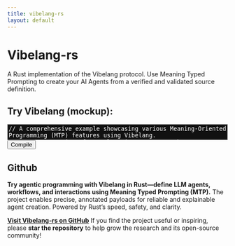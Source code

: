 ```yaml
---
title: vibelang-rs
layout: default
---
```


# Vibelang-rs

A Rust implementation of the Vibelang protocol. Use Meaning Typed Prompting to create your AI Agents from a verified and validated source definition.

## Try Vibelang (mockup):

<textarea id="input" readonly style="resize:none;width:100%;font-family:monospace;overflow:hidden;color:#fff;background-color:#111;">
// A comprehensive example showcasing various Meaning-Oriented Programming (MTP) features using Vibelang.
// Comments are just for explanation purposes, they are not part of the protocol and can be omitted.

// These types tell the compiler and runtime what the data represents.
type Population = Meaning&lt;Int&gt;("population count in millions");
type HistoricalFact = Meaning&lt;String&gt;("historical information");
type YearFounded = Meaning&lt;Int&gt;("year when established");
type GeographicInfo = Meaning&lt;String&gt;("geographic description");

// --- VibeLang Functions ---

// Functions for knowledge retrieval about a country
fn get_population(country: String) -&gt; Population {
    prompt "What is the current population of {country} in millions? Reply with just the number.";
}

// Note: This function uses a raw String return type without a specific Meaning.
fn get_capital(country: String) -&gt; String {
    prompt "What is the capital city of {country}? Reply with just the city name.";
}

fn get_founding_year(country: String) -&gt; YearFounded {
    prompt "In what year was {country} founded or established as a nation? Reply with just the year.";
}

// Function to get information about a person or landmark
fn get_historical_fact(person: String) -&gt; HistoricalFact {
    prompt "Tell me one interesting historical fact about {person}. Keep it to one sentence.";
}

fn get_geographic_info(landmark: String) -&gt; GeographicInfo {
    prompt "Describe the geographic location and features of {landmark} in one sentence.";
}

// Function for text analysis
fn analyze_sentiment(text: String) -&gt; Meaning&lt;String&gt;("emotional sentiment") {
    prompt "Analyze the emotional sentiment of this text: '{text}'. Reply with either 'positive', 'negative', or 'neutral'.";
}

// Function for simple calculation
fn calculate_age(birth_year: Int) -&gt; Meaning&lt;Int>("age calculation") {
    prompt "If someone was born in {birth_year}, how old would they be in 2025? Reply with just the number.";
}
</textarea>
<br>
<button id="compileBtn" class="pure-button pure-button-primary">Compile</button>

<div id="outputWrapper" style="display:none; margin-top:1em;">
  <pre id="output" style="background:#111;color:#f8f8f2;border-radius:5px;padding:1em;overflow-x:auto;">// Rust output will appear here</pre>
  This code is now ready to be embedded in AI Agents workflows. It is formally safe for distributed computing use and guarantees all
the safeguards of Rust code in terms of performance and security. 
</div>

<script>
function autoResize(textarea) {
    textarea.style.height = 'auto';
    textarea.style.height = textarea.scrollHeight + 'px';
}
// Auto-resize on page load, fit code block immediately:
window.addEventListener('DOMContentLoaded', function() {
    var textarea = document.getElementById('input');
    autoResize(textarea);
});

document.getElementById('compileBtn').addEventListener('click', function() {
    var outputDiv = document.getElementById('outputWrapper');
    outputDiv.style.display = outputDiv.style.display === 'none' ? 'block' : 'none';
    var outputBox = document.getElementById('output');
    if (outputDiv.style.display === 'block') {
        outputBox.textContent = `// Generated by VibeLang-rs Compiler
// MIT License
// Copyright (c) 2025 Mec-iS
// This file is generated from a template. Do not edit manually.

use vibelang::runtime::{
    client::LlmClient,
    types::VibeValue,
};
use vibelang::runtime::llm_provider::LlmProvider;

// --- MTP Type Definitions ---

// Semantic meaning: "population count in millions"
pub type Population = i32;

// Semantic meaning: "historical information"
pub type HistoricalFact = String;

// Semantic meaning: "year when established"
pub type YearFounded = i32;

// Semantic meaning: "geographic description"
pub type GeographicInfo = String;


// --- Semantic Extraction Utilities ---

fn extract_generic_number(text: &str) -> i32 {
    text.split_whitespace()
        .find_map(|word| word.parse::<i32>().ok())
        .unwrap_or(0)
}

fn extract_generic_float(text: &str) -> f64 {
    text.split_whitespace()
        .find_map(|word| word.parse::<f64>().ok())
        .unwrap_or(0.0)
}



fn extract_year_when_established_value(text: &str) -> i32 {
    
    extract_generic_number(text)
    
}

fn extract_population_count_millions_value(text: &str) -> i32 {
    
    extract_generic_number(text)
    
}



fn extract_geographic_description_value(text: &str) -> String {
    
    text.trim().to_string()
    
}

fn extract_historical_information_value(text: &str) -> String {
    
    text.trim().to_string()
    
}



// --- Semantic Parser Dispatch ---
fn parse_semantic_response(content: &str, meaning: Option<&str>, return_type: &str) -> VibeValue {
    match return_type {
        "i32" => {
            let value = match meaning {
                
                Some("year when established") => extract_year_when_established_value(content),
                Some("population count in millions") => extract_population_count_millions_value(content),
                _ => extract_generic_number(content),
            };
            VibeValue::Number(value as f64)
        }
        "f64" => {
            let value = match meaning {
                
                _ => extract_generic_float(content),
            };
            VibeValue::Number(value)
        }
        "bool" => {
            let b = content.trim().to_lowercase();
            VibeValue::Boolean(b == "true" || b == "yes" || b == "1")
        }
        _ => { // Default to String
            let value = match meaning {
                 
                Some("geographic description") => extract_geographic_description_value(content),
                Some("historical information") => extract_historical_information_value(content),
                _ => content.trim().to_string(),
            };
            VibeValue::String(value)
        }
    }
}

// --- Core Runtime Execution ---
fn vibe_execute_prompt(llm: &LlmClient, prompt: &str, meaning: Option<&str>, return_type: &str) -> VibeValue {
    let enhanced_prompt = match meaning {
        Some(m) => format!("Context: You are an AI assistant that must perform a specific task. The user wants a value that has the semantic meaning of \"{}\". Please provide a concise answer based on the following query.\n\nQuery: {}", m, prompt),
        None => prompt.to_string(),
    };

    match llm.generate(&enhanced_prompt) {
        Ok(response) => parse_semantic_response(&response, meaning, return_type),
        Err(e) => {
            eprintln!("LLM execution failed: {}", e);
            VibeValue::Null
        }
    }
}

// --- Generated VibeLang Functions ---

pub fn get_population(llm: &LlmClient, country: String) -> Population {
    let mut template = "What is the current population of {country} in millions? Reply with just the number.".to_string();
    
    template = template.replace("{country}", &country.to_string());
    
    
    let meaning = Some("population count in millions");
    // The string passed to the runtime is the base type, not the alias.
    let return_type_str = "i32";

    let result = vibe_execute_prompt(llm, &template, meaning, return_type_str);

    // The logic now uses 'func.return_base_type' to generate the correct conversion call.
    
    result.into_i32()
    
}

pub fn get_capital(llm: &LlmClient, country: String) -> String {
    let mut template = "What is the capital city of {country}? Reply with just the city name.".to_string();
    
    template = template.replace("{country}", &country.to_string());
    
    
    let meaning = None;
    // The string passed to the runtime is the base type, not the alias.
    let return_type_str = "String";

    let result = vibe_execute_prompt(llm, &template, meaning, return_type_str);

    // The logic now uses 'func.return_base_type' to generate the correct conversion call.
     // Assumes String or a type aliased to String
    result.into_string()
    
}

pub fn get_founding_year(llm: &LlmClient, country: String) -> YearFounded {
    let mut template = "In what year was {country} founded or established as a nation? Reply with just the year.".to_string();
    
    template = template.replace("{country}", &country.to_string());
    
    
    let meaning = Some("year when established");
    // The string passed to the runtime is the base type, not the alias.
    let return_type_str = "i32";

    let result = vibe_execute_prompt(llm, &template, meaning, return_type_str);

    // The logic now uses 'func.return_base_type' to generate the correct conversion call.
    
    result.into_i32()
    
}

pub fn get_historical_fact(llm: &LlmClient, person: String) -> HistoricalFact {
    let mut template = "Tell me one interesting historical fact about {person}. Keep it to one sentence.".to_string();
    
    template = template.replace("{person}", &person.to_string());
    
    
    let meaning = Some("historical information");
    // The string passed to the runtime is the base type, not the alias.
    let return_type_str = "String";

    let result = vibe_execute_prompt(llm, &template, meaning, return_type_str);

    // The logic now uses 'func.return_base_type' to generate the correct conversion call.
     // Assumes String or a type aliased to String
    result.into_string()
    
}

pub fn get_geographic_info(llm: &LlmClient, landmark: String) -> GeographicInfo {
    let mut template = "Describe the geographic location and features of {landmark} in one sentence.".to_string();
    
    template = template.replace("{landmark}", &landmark.to_string());
    
    
    let meaning = Some("geographic description");
    // The string passed to the runtime is the base type, not the alias.
    let return_type_str = "String";

    let result = vibe_execute_prompt(llm, &template, meaning, return_type_str);

    // The logic now uses 'func.return_base_type' to generate the correct conversion call.
     // Assumes String or a type aliased to String
    result.into_string()
    
}

pub fn analyze_sentiment(llm: &LlmClient, text: String) -> String {
    let mut template = "Analyze the emotional sentiment of this text: '{text}'. Reply with either 'positive', 'negative', or 'neutral'.".to_string();
    
    template = template.replace("{text}", &text.to_string());
    
    
    let meaning = Some("emotional sentiment");
    // The string passed to the runtime is the base type, not the alias.
    let return_type_str = "String";

    let result = vibe_execute_prompt(llm, &template, meaning, return_type_str);

    // The logic now uses 'func.return_base_type' to generate the correct conversion call.
     // Assumes String or a type aliased to String
    result.into_string()
    
}

pub fn calculate_age(llm: &LlmClient, birth_year: i32) -> i32 {
    let mut template = "If someone was born in {birth_year}, how old would they be in 2025? Reply with just the number.".to_string();
    
    template = template.replace("{birth_year}", &birth_year.to_string());
    
    
    let meaning = Some("age calculation");
    // The string passed to the runtime is the base type, not the alias.
    let return_type_str = "i32";

    let result = vibe_execute_prompt(llm, &template, meaning, return_type_str);

    // The logic now uses 'func.return_base_type' to generate the correct conversion call.
    
    result.into_i32()
    
}



// --- Main application entry point ---
fn main() -> anyhow::Result<()> {
    println!("VibeLang program compiled: 🔎 Checking for a local Ollama instance 🔎");
    println!("VibeLang program compiled: ⚠️ 'generated/src/main.rs' change the test values to meaningful values ⚠️");

    // 1. Set up the LLM Client
    // This reads OLLAMA_BASE_URL and OLLAMA_MODEL from your environment.
    println!("Setting up LLM client...");
    let config = vibelang::config::Config::from_env();
    let client = vibelang::runtime::client::LlmClient::new(config)?;

    // 2. Dynamically call all generated functions with test values
    
    println!("\n--- Calling function: get_population ---");
    // Call the function with auto-generated test parameters.
    let result_get_population = get_population(
        &client,
        "Test Topic".to_string()  // <-------------- CHANGE THE TEST VALUE
    );
    println!("Result for get_population: {:?}", result_get_population);
    
    println!("\n--- Calling function: get_capital ---");
    // Call the function with auto-generated test parameters.
    let result_get_capital = get_capital(
        &client,
        "Test Topic".to_string()  // <-------------- CHANGE THE TEST VALUE
    );
    println!("Result for get_capital: {:?}", result_get_capital);
    
    println!("\n--- Calling function: get_founding_year ---");
    // Call the function with auto-generated test parameters.
    let result_get_founding_year = get_founding_year(
        &client,
        "Test Topic".to_string()  // <-------------- CHANGE THE TEST VALUE
    );
    println!("Result for get_founding_year: {:?}", result_get_founding_year);
    
    println!("\n--- Calling function: get_historical_fact ---");
    // Call the function with auto-generated test parameters.
    let result_get_historical_fact = get_historical_fact(
        &client,
        "Test Topic".to_string()  // <-------------- CHANGE THE TEST VALUE
    );
    println!("Result for get_historical_fact: {:?}", result_get_historical_fact);
    
    println!("\n--- Calling function: get_geographic_info ---");
    // Call the function with auto-generated test parameters.
    let result_get_geographic_info = get_geographic_info(
        &client,
        "Test Topic".to_string()  // <-------------- CHANGE THE TEST VALUE
    );
    println!("Result for get_geographic_info: {:?}", result_get_geographic_info);
    
    println!("\n--- Calling function: analyze_sentiment ---");
    // Call the function with auto-generated test parameters.
    let result_analyze_sentiment = analyze_sentiment(
        &client,
        "Test Topic".to_string()  // <-------------- CHANGE THE TEST VALUE
    );
    println!("Result for analyze_sentiment: {:?}", result_analyze_sentiment);
    
    println!("\n--- Calling function: calculate_age ---");
    // Call the function with auto-generated test parameters.
    let result_calculate_age = calculate_age(
        &client,
        123  // <-------------- CHANGE THE TEST VALUE
    );
    println!("Result for calculate_age: {:?}", result_calculate_age);
    

    Ok(())
}
`;
    }
});
</script>

## Github

**Try agentic programming with Vibelang in Rust—define LLM agents, workflows, and interactions using Meaning Typed Prompting (MTP).**
The project enables precise, annotated payloads for reliable and explainable agent creation. Powered by Rust’s speed, safety, and clarity.

**[Visit Vibelang-rs on GitHub](https://github.com/Mec-iS/vibelang-rs)**
If you find the project useful or inspiring, please **star the repository** to help grow the research and its open-source community!


